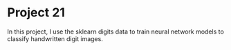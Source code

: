 # Project 21

In this project, I use the sklearn digits data to train neural network models to classify handwritten digit images.
